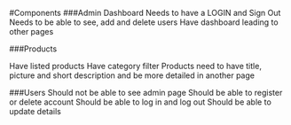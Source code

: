 #Components
###Admin Dashboard
Needs to have a LOGIN and Sign Out
Needs to be able to see, add and delete users 
Have dashboard leading to other pages


###Products

Have listed products 
Have category filter 
Products need to have title, picture and short description and be more detailed in another page


###Users
Should not be able to see admin page
Should be able to register or delete account
Should be able to log in and log out
Should be able to update details 

